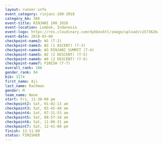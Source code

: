 ```yaml
---
layout: runner-info 
event_category: rinjani-100-2018 
category_km: 36K 
event-title: RINJANI 100 2018 
event-location: Lombok, Indonesia 
event-logo: https://res.cloudinary.com/dykbosktl/image/upload/v1573626435/Logo/Rinjani_eoufbh.png 
event-date: 2018-03-04 
checkpoint-name2: W1 (T-2) 
checkpoint-name3: W2 (1 ASCENT) (T-3) 
checkpoint-name4: W3 RINJANI SUMMIT (T-4) 
checkpoint-name5: W2 (2 DESCENT) (T-5) 
checkpoint-name6: W4 (2 DESCENT) (T-6) 
checkpoint-name7: FINISH (T-7) 
overall_rank: 108
gender_rank: 94
bib: 3174
first_name: Aji
last_name: Rachman
gender: M
team_name: None
start: Fri, 11-30-00 pm
checkpoint2: Sat, 01-02-13 am
checkpoint3: Sat, 03-45-48 am
checkpoint4: Sat, 07-31-53 am
checkpoint5: Sat, 08-57-18 am
checkpoint6: Sat, 11-00-31 am
checkpoint7: Sat, 12-41-08 pm
finish: 13-11-08
status: FINISHER
---
```

